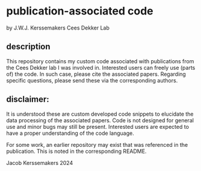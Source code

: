 # publication-associated code
by J.W.J. Kerssemakers
Cees Dekker Lab

## description
This repository contains my custom code associated with publications from the Cees Dekker lab I was involved in.
Interested users can freely use (parts of) the code. In such case, please cite the associated papers. 
Regarding specific questions, please send these via the corresponding authors.

## disclaimer:
It is understood these are custom developed code snippets to elucidate the data processing  of the associated papers.
Code is not designed for general use and minor bugs may still be present. Interested users are expected to have a proper understanding of the code language.

For some work, an earlier repository may exist that was referenced in the publication. This is noted in the corresponding README.

Jacob Kerssemakers 2024